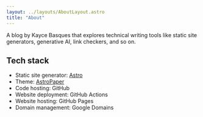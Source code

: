 ```yaml
---
layout: ../layouts/AboutLayout.astro
title: "About"
---
```


A blog by Kayce Basques that explores technical writing tools like static site
generators, generative AI, link checkers, and so on.

## Tech stack

* Static site generator: [Astro](https://astro.build)
* Theme: [AstroPaper](https://github.com/satnaing/astro-paper)
* Code hosting: GitHub
* Website deployment: GitHub Actions
* Website hosting: GitHub Pages
* Domain management: Google Domains

